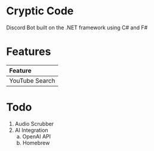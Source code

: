 # Cryptic Code
Discord Bot built on the .NET framework using C# and F#

# Features
| Feature        |
| :------------- |
| YouTube Search |

# Todo
1. Audio Scrubber<br/>
2. AI Integration<br/>
&nbsp;a. OpenAI API<br/>
&nbsp;b. Homebrew<br/>
